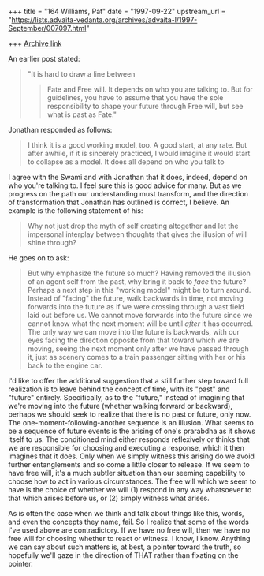 +++
title = "164 Williams, Pat"
date = "1997-09-22"
upstream_url = "https://lists.advaita-vedanta.org/archives/advaita-l/1997-September/007097.html"

+++
[Archive link](https://lists.advaita-vedanta.org/archives/advaita-l/1997-September/007097.html)

An earlier post stated:

> "It is hard to draw a line between
> > Fate and Free will.  It depends on who you are talking to.  But for
> > guidelines, you have to assume that you have the sole responsibility
> > to shape your future through Free will, but see what is past as
> Fate."
>
Jonathan responded as follows:

> I think it is a good working model, too.  A good start, at any rate.
> But
> after awhile,  if it is sincerely practiced, I would imagine it would
> start
> to collapse as a model.  It does all depend on who you talk to
>
I agree with the Swami and with Jonathan that it does, indeed, depend on
who you're talking to.  I feel sure this is good advice for many.  But
as we progress on the path our understanding must transform, and the
direction of transformation that Jonathan has outlined is correct, I
believe.  An example is the following statement of his:

> Why not just drop
> the myth of self creating altogether and let the impersonal interplay
> between thoughts that gives the illusion of will shine through?
>
He goes on to ask:

> But why emphasize the future so much?  Having
> removed the illusion of an agent self from the past, why bring it back
> to
> *face* the future?  Perhaps a next step in this "working model" might
> be to
> turn around.  Instead of "facing" the future, walk backwards in time,
> not
> moving forwards into the future as if we were crossing through a vast
> field
> laid out before us.   We cannot move forwards into the future since we
> cannot know what the next moment will be until *after* it has
> occurred.
> The only way we can move into the future is backwards, with our eyes
> facing
> the direction opposite from that toward which we are moving, seeing
> the
> next moment only after we have passed through it, just as scenery
> comes to
> a train passenger sitting with her or his back to the engine car.
>
I'd like to offer the additional suggestion that a still further step
toward full realization is to leave behind the concept of time, with its
"past" and "future" entirely.  Specifically, as to the "future," instead
of imagining that we're moving into the future (whether walking forward
or backward), perhaps we should seek to  realize that there is no past
or future, only now.  The one-moment-following-another sequence is an
illusion.  What seems to be a sequence of future events is the arising
of one's prarabdha as it shows itself to us.  The conditioned mind
either responds reflexively or thinks that we are responsible for
choosing and executing a response, which it then imagines that it does.
Only when we simply witness this arising do we avoid further
entanglements and so come a little closer to release.  If we seem to
have free will, it's a much subtler situation than our seeming
capability to choose how to act in various circumstances.  The free will
which we seem to have is the choice of whether we will (1) respond in
any way whatsoever to that which arises before us, or (2) simply witness
what arises.

As is often the case when we think and talk about things like this,
words, and even the concepts they name, fail.  So I realize that some of
the words I've used above are contradictory.  If we have no free will,
then we have no free will for choosing whether to react or witness.  I
know, I know.  Anything we can say about such matters is, at best, a
pointer toward the truth, so hopefully we'll gaze in the direction of
THAT rather than fixating on the pointer.

